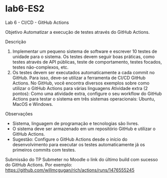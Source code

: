 # lab6-ES2
Lab 6 - CI/CD - GitHub Actions

Objetivo
Automatizar a execução de testes através do GitHub Actions.

Descrição
1. Implementar um pequeno sistema de software e escrever 10 testes de unidade para o
sistema. Os testes devem seguir boas práticas, como testes através de API públicas, teste
de comportamento, testes focados, testes não-complexos, etc.
2. Os testes devem ser executados automaticamente a cada commit no GitHub. Para isso,
deve-se utilizar a ferramenta de CI/CD GitHub Actions. No GitHub, você encontra diversos
exemplos sobre como utilizar o GitHub Actions para várias linguagens
Atividade extra (2 pontos): Como uma atividade extra, configure o seu workflow do GitHub
Actions para testar o sistema em três sistemas operacionais: Ubuntu, MacOS e Windows.

Observações
- Sistema, linguagem de programação e tecnologias são livres.
- O sistema deve ser armazenado em um repositório GitHub e utilizar o GitHub Actions.
- Sugestão: Configure o GitHub Actions desde o início do desenvolvimento para executar
os testes automaticamente já os primeiros commits com testes.

Submissão do TP
Submeter no Moodle o link do último build com sucesso do GitHub Actions. Por exemplo:
https://github.com/willmcgugan/rich/actions/runs/1476555245
